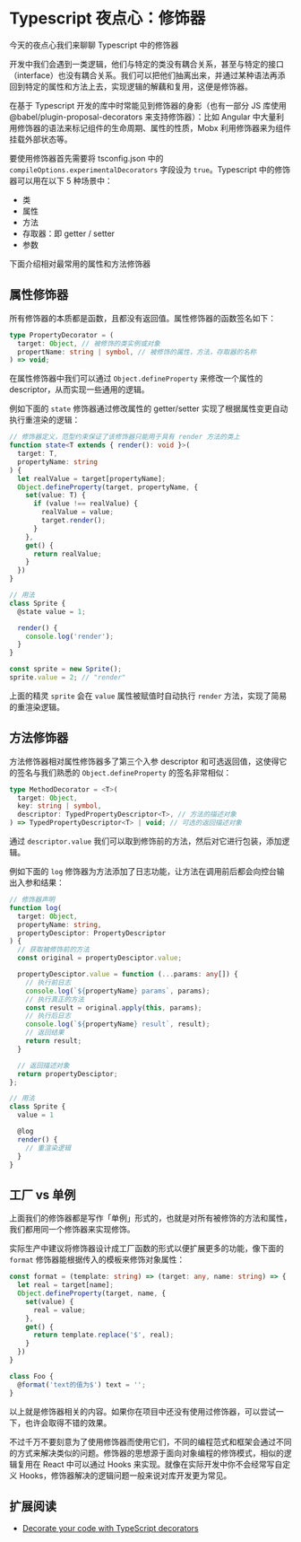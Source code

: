 # Typescript 夜点心：修饰器

今天的夜点心我们来聊聊 Typescript 中的修饰器

开发中我们会遇到一类逻辑，他们与特定的类没有耦合关系，甚至与特定的接口（interface）也没有耦合关系。我们可以把他们抽离出来，并通过某种语法再添回到特定的属性和方法上去，实现逻辑的解藕和复用，这便是修饰器。

在基于 Typescript 开发的库中时常能见到修饰器的身影（也有一部分 JS 库使用 @babel/plugin-proposal-decorators 来支持修饰器）：比如 Angular 中大量利用修饰器的语法来标记组件的生命周期、属性的性质，Mobx 利用修饰器来为组件挂载外部状态等。

要使用修饰器首先需要将 tsconfig.json 中的 `compileOptions.experimentalDecorators` 字段设为 `true`。Typescript 中的修饰器可以用在以下 5 种场景中：

- 类
- 属性
- 方法
- 存取器：即 getter / setter
- 参数

下面介绍相对最常用的属性和方法修饰器

## 属性修饰器

所有修饰器的本质都是函数，且都没有返回值。属性修饰器的函数签名如下：

``` ts
type PropertyDecorator = (
  target: Object, // 被修饰的类实例或对象
  propertName: string | symbol, // 被修饰的属性，方法，存取器的名称
) => void;
```

在属性修饰器中我们可以通过 `Object.defineProperty` 来修改一个属性的 descriptor，从而实现一些通用的逻辑。

例如下面的 `state` 修饰器通过修改属性的 getter/setter 实现了根据属性变更自动执行重渲染的逻辑：

``` ts
// 修饰器定义，范型约束保证了该修饰器只能用于具有 render 方法的类上
function state<T extends { render(): void }>(
  target: T,
  propertyName: string
) {
  let realValue = target[propertyName];
  Object.defineProperty(target, propertyName, {
    set(value: T) {
      if (value !== realValue) {
        realValue = value;
        target.render();
      }
    },
    get() {
      return realValue;
    }
  })
}

// 用法
class Sprite {
  @state value = 1;

  render() {
    console.log('render');
  }
}

const sprite = new Sprite();
sprite.value = 2; // "render"
```

上面的精灵 `sprite` 会在 `value` 属性被赋值时自动执行 `render` 方法，实现了简易的重渲染逻辑。

## 方法修饰器

方法修饰器相对属性修饰器多了第三个入参 descriptor 和可选返回值，这使得它的签名与我们熟悉的 `Object.defineProperty` 的签名非常相似：

``` ts
type MethodDecorator = <T>(
  target: Object,
  key: string | symbol,
  descriptor: TypedPropertyDescriptor<T>, // 方法的描述对象
) => TypedPropertyDescriptor<T> | void; // 可选的返回描述对象
```

通过 `descriptor.value` 我们可以取到修饰前的方法，然后对它进行包装，添加逻辑。

例如下面的 `log` 修饰器为方法添加了日志功能，让方法在调用前后都会向控台输出入参和结果：

``` ts
// 修饰器声明
function log(
  target: Object,
  propertyName: string,
  propertyDesciptor: PropertyDescriptor
) {
  // 获取被修饰前的方法
  const original = propertyDesciptor.value;

  propertyDesciptor.value = function (...params: any[]) {
    // 执行前日志
    console.log(`${propertyName} params`, params);
    // 执行真正的方法
    const result = original.apply(this, params);
    // 执行后日志
    console.log(`${propertyName} result`, result);
    // 返回结果
    return result;
  }

  // 返回描述对象
  return propertyDesciptor;
};

// 用法
class Sprite {
  value = 1

  @log
  render() {
    // 重渲染逻辑
  }
}
```

## 工厂 vs 单例

上面我们的修饰器都是写作「单例」形式的，也就是对所有被修饰的方法和属性，我们都用同一个修饰器来实现修饰。

实际生产中建议将修饰器设计成工厂函数的形式以便扩展更多的功能，像下面的 `format` 修饰器能根据传入的模板来修饰对象属性：

``` ts
const format = (template: string) => (target: any, name: string) => {
  let real = target[name];
  Object.defineProperty(target, name, {
    set(value) {
      real = value;
    },
    get() {
      return template.replace('$', real);
    }
  })
}

class Foo {
  @format('text的值为$') text = '';
}
```

以上就是修饰器相关的内容。如果你在项目中还没有使用过修饰器，可以尝试一下，也许会取得不错的效果。

不过千万不要刻意为了使用修饰器而使用它们，不同的编程范式和框架会通过不同的方式来解决类似的问题。修饰器的思想源于面向对象编程的修饰模式，相似的逻辑复用在 React 中可以通过 Hooks 来实现。就像在实际开发中你不会经常写自定义 Hooks，修饰器解决的逻辑问题一般来说对库开发更为常见。

## 扩展阅读

- [Decorate your code with TypeScript decorators](https://codeburst.io/decorate-your-code-with-typescript-decorators-5be4a4ffecb4)
